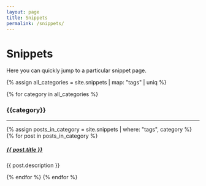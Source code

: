 ```yaml
---
layout: page
title: Snippets
permalink: /snippets/
---
```


# Snippets

Here you can quickly jump to a particular snippet page.

{% assign all_categories = site.snippets | map: "tags" | uniq %}

<div class="section-index">
    {% for category in all_categories %}
        <h3 id="{{category}}">{{category}}</h3>
        <hr class="panel-line">
        {% assign posts_in_category = site.snippets | where: "tags", category %}
        {% for post in posts_in_category  %}
            <div class="entry">
            <h5><a href="{{ post.url | prepend: site.baseurl }}">{{ post.title }}</a></h5>
            <p>{{ post.description }}</p>
            </div>
        {% endfor %}
    {% endfor %}
</div>
